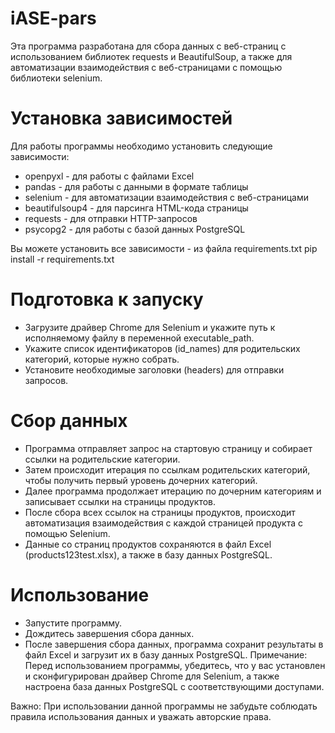# iASE-pars
Эта программа разработана для сбора данных с веб-страниц с использованием библиотек requests и BeautifulSoup,
а также для автоматизации взаимодействия с веб-страницами с помощью библиотеки selenium.

# Установка зависимостей
Для работы программы необходимо установить следующие зависимости:

- openpyxl - для работы с файлами Excel
- pandas - для работы с данными в формате таблицы
- selenium - для автоматизации взаимодействия с веб-страницами
- beautifulsoup4 - для парсинга HTML-кода страницы
- requests - для отправки HTTP-запросов
- psycopg2 - для работы с базой данных PostgreSQL

Вы можете установить все зависимости - из файла requirements.txt
pip install -r requirements.txt

# Подготовка к запуску
- Загрузите драйвер Chrome для Selenium и укажите путь к исполняемому файлу в переменной executable_path.
- Укажите список идентификаторов (id_names) для родительских категорий, которые нужно собрать.
- Установите необходимые заголовки (headers) для отправки запросов.

# Сбор данных
- Программа отправляет запрос на стартовую страницу и собирает ссылки на родительские категории.
- Затем происходит итерация по ссылкам родительских категорий, чтобы получить первый уровень дочерних категорий.
- Далее программа продолжает итерацию по дочерним категориям и записывает ссылки на страницы продуктов.
- После сбора всех ссылок на страницы продуктов, происходит автоматизация взаимодействия с каждой страницей продукта с помощью Selenium.
- Данные со страниц продуктов сохраняются в файл Excel (products123test.xlsx), а также в базу данных PostgreSQL.
# Использование
- Запустите программу.
- Дождитесь завершения сбора данных.
- После завершения сбора данных, программа сохранит результаты в файл Excel и загрузит их в базу данных PostgreSQL.
Примечание: Перед использованием программы, убедитесь, что у вас установлен и сконфигурирован драйвер Chrome для Selenium, а также настроена база данных PostgreSQL с соответствующими доступами.

Важно: При использовании данной программы не забудьте соблюдать правила использования данных и уважать авторские права.

